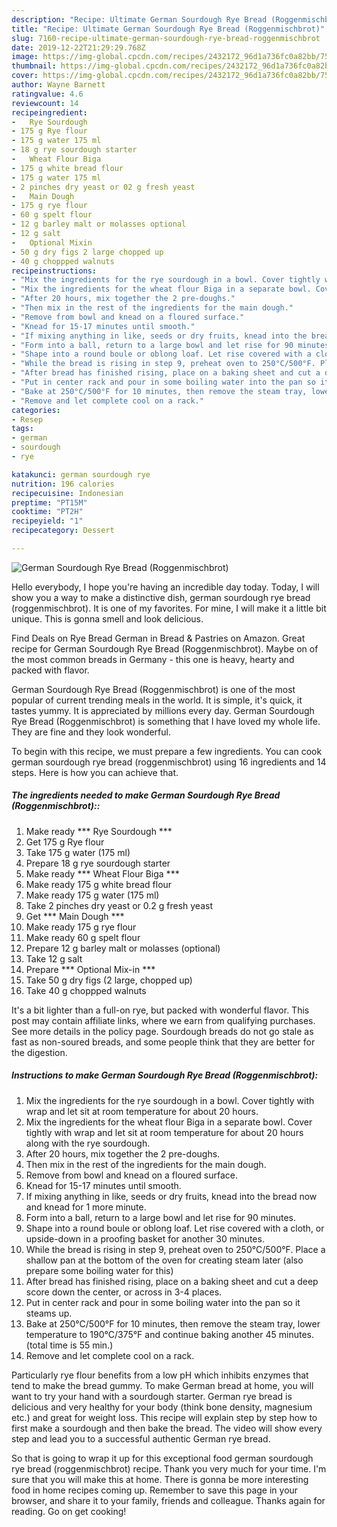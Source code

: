 ```yaml
---
description: "Recipe: Ultimate German Sourdough Rye Bread (Roggenmischbrot)"
title: "Recipe: Ultimate German Sourdough Rye Bread (Roggenmischbrot)"
slug: 7160-recipe-ultimate-german-sourdough-rye-bread-roggenmischbrot
date: 2019-12-22T21:29:29.768Z
image: https://img-global.cpcdn.com/recipes/2432172_96d1a736fc0a82bb/751x532cq70/german-sourdough-rye-bread-roggenmischbrot-recipe-main-photo.jpg
thumbnail: https://img-global.cpcdn.com/recipes/2432172_96d1a736fc0a82bb/751x532cq70/german-sourdough-rye-bread-roggenmischbrot-recipe-main-photo.jpg
cover: https://img-global.cpcdn.com/recipes/2432172_96d1a736fc0a82bb/751x532cq70/german-sourdough-rye-bread-roggenmischbrot-recipe-main-photo.jpg
author: Wayne Barnett
ratingvalue: 4.6
reviewcount: 14
recipeingredient:
-   Rye Sourdough  
- 175 g Rye flour
- 175 g water 175 ml
- 18 g rye sourdough starter
-   Wheat Flour Biga 
- 175 g white bread flour
- 175 g water 175 ml
- 2 pinches dry yeast or 02 g fresh yeast
-   Main Dough 
- 175 g rye flour
- 60 g spelt flour
- 12 g barley malt or molasses optional
- 12 g salt
-   Optional Mixin 
- 50 g dry figs 2 large chopped up
- 40 g choppped walnuts
recipeinstructions:
- "Mix the ingredients for the rye sourdough in a bowl. Cover tightly with wrap and let sit at room temperature for about 20 hours."
- "Mix the ingredients for the wheat flour Biga in a separate bowl. Cover tightly with wrap and let sit at room temperature for about 20 hours along with the rye sourdough."
- "After 20 hours, mix together the 2 pre-doughs."
- "Then mix in the rest of the ingredients for the main dough."
- "Remove from bowl and knead on a floured surface."
- "Knead for 15-17 minutes until smooth."
- "If mixing anything in like, seeds or dry fruits, knead into the bread now and knead for 1 more minute."
- "Form into a ball, return to a large bowl and let rise for 90 minutes."
- "Shape into a round boule or oblong loaf. Let rise covered with a cloth, or upside-down in a proofing basket for another 30 minutes."
- "While the bread is rising in step 9, preheat oven to 250°C/500°F. Place a shallow pan at the bottom of the oven for creating steam later (also prepare some boiling water for this)"
- "After bread has finished rising, place on a baking sheet and cut a deep score down the center, or across in 3-4 places."
- "Put in center rack and pour in some boiling water into the pan so it steams up."
- "Bake at 250°C/500°F for 10 minutes, then remove the steam tray, lower temperature to 190°C/375°F and continue baking another 45 minutes. (total time is 55 min.)"
- "Remove and let complete cool on a rack."
categories:
- Resep
tags:
- german
- sourdough
- rye

katakunci: german sourdough rye
nutrition: 196 calories
recipecuisine: Indonesian
preptime: "PT15M"
cooktime: "PT2H"
recipeyield: "1"
recipecategory: Dessert

---
```



![German Sourdough Rye Bread (Roggenmischbrot)](https://img-global.cpcdn.com/recipes/2432172_96d1a736fc0a82bb/751x532cq70/german-sourdough-rye-bread-roggenmischbrot-recipe-main-photo.jpg)

Hello everybody, I hope you're having an incredible day today. Today, I will show you a way to make a distinctive dish, german sourdough rye bread (roggenmischbrot). It is one of my favorites. For mine, I will make it a little bit unique. This is gonna smell and look delicious.

Find Deals on Rye Bread German in Bread &amp; Pastries on Amazon. Great recipe for German Sourdough Rye Bread (Roggenmischbrot). Maybe on of the most common breads in Germany - this one is heavy, hearty and packed with flavor.

German Sourdough Rye Bread (Roggenmischbrot) is one of the most popular of current trending meals in the world. It is simple, it's quick, it tastes yummy. It is appreciated by millions every day. German Sourdough Rye Bread (Roggenmischbrot) is something that I have loved my whole life. They are fine and they look wonderful.


To begin with this recipe, we must prepare a few ingredients. You can cook german sourdough rye bread (roggenmischbrot) using 16 ingredients and 14 steps. Here is how you can achieve that.

##### The ingredients needed to make German Sourdough Rye Bread (Roggenmischbrot)::

1. Make ready  *** Rye Sourdough  ***
1. Get 175 g Rye flour
1. Take 175 g water (175 ml)
1. Prepare 18 g rye sourdough starter
1. Make ready  *** Wheat Flour Biga ***
1. Make ready 175 g white bread flour
1. Make ready 175 g water (175 ml)
1. Take 2 pinches dry yeast or 0.2 g fresh yeast
1. Get  *** Main Dough ***
1. Make ready 175 g rye flour
1. Make ready 60 g spelt flour
1. Prepare 12 g barley malt or molasses (optional)
1. Take 12 g salt
1. Prepare  *** Optional Mix-in ***
1. Take 50 g dry figs (2 large, chopped up)
1. Take 40 g choppped walnuts


It&#39;s a bit lighter than a full-on rye, but packed with wonderful flavor. This post may contain affiliate links, where we earn from qualifying purchases. See more details in the policy page. Sourdough breads do not go stale as fast as non-soured breads, and some people think that they are better for the digestion. 

##### Instructions to make German Sourdough Rye Bread (Roggenmischbrot):

1. Mix the ingredients for the rye sourdough in a bowl. Cover tightly with wrap and let sit at room temperature for about 20 hours.
1. Mix the ingredients for the wheat flour Biga in a separate bowl. Cover tightly with wrap and let sit at room temperature for about 20 hours along with the rye sourdough.
1. After 20 hours, mix together the 2 pre-doughs.
1. Then mix in the rest of the ingredients for the main dough.
1. Remove from bowl and knead on a floured surface.
1. Knead for 15-17 minutes until smooth.
1. If mixing anything in like, seeds or dry fruits, knead into the bread now and knead for 1 more minute.
1. Form into a ball, return to a large bowl and let rise for 90 minutes.
1. Shape into a round boule or oblong loaf. Let rise covered with a cloth, or upside-down in a proofing basket for another 30 minutes.
1. While the bread is rising in step 9, preheat oven to 250°C/500°F. Place a shallow pan at the bottom of the oven for creating steam later (also prepare some boiling water for this)
1. After bread has finished rising, place on a baking sheet and cut a deep score down the center, or across in 3-4 places.
1. Put in center rack and pour in some boiling water into the pan so it steams up.
1. Bake at 250°C/500°F for 10 minutes, then remove the steam tray, lower temperature to 190°C/375°F and continue baking another 45 minutes. (total time is 55 min.)
1. Remove and let complete cool on a rack.


Particularly rye flour benefits from a low pH which inhibits enzymes that tend to make the bread gummy. To make German bread at home, you will want to try your hand with a sourdough starter. German rye bread is delicious and very healthy for your body (think bone density, magnesium etc.) and great for weight loss. This recipe will explain step by step how to first make a sourdough and then bake the bread. The video will show every step and lead you to a successful authentic German rye bread. 

So that is going to wrap it up for this exceptional food german sourdough rye bread (roggenmischbrot) recipe. Thank you very much for your time. I'm sure that you will make this at home. There is gonna be more interesting food in home recipes coming up. Remember to save this page in your browser, and share it to your family, friends and colleague. Thanks again for reading. Go on get cooking!
